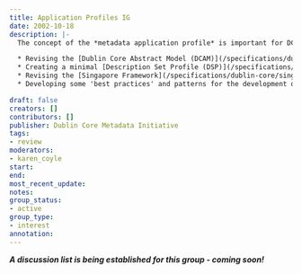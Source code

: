 ```yaml
---
title: Application Profiles IG
date: 2002-10-18
description: |-
  The concept of the *metadata application profile* is important for DCMI and the Dublin Core community. It has underpinned many of DCMI's development efforts in recent years - not least of which the [Singapore Framework](/specifications/dublin-core/singapore-framework/). More examples of work in this area can be seen in the [list of Dublin Core specifications](/specifications/dublin-core/). There is significant community interest in developing tools to aid in creating, documenting and validating application profiles. This DCMI Interest Group will provide a supported venue for discussion on this topic, as well as providing a logical 'home' for some development activity which is likely to include:

  * Revising the [Dublin Core Abstract Model (DCAM)](/specifications/dublin-core/abstract-model/) to describe the basic structure of description sets and how that relates to RDF
  * Creating a minimal [Description Set Profile (DSP)](/specifications/dublin-core/dc-dsp/) that covers the basic structure of description sets as 'shapes' using the revised DCAM
  * Revising the [Singapore Framework](/specifications/dublin-core/singapore-framework/), to adopt the revised DCAM elements and to include the validation of 'shapes'.
  * Developing some 'best practices' and patterns for the development of application profiles

draft: false
creators: []
contributors: []
publisher: Dublin Core Metadata Initiative
tags:
- review
moderators:
- karen_coyle
start: 
end: 
most_recent_update: 
notes: 
group_status:
- active
group_type:
- interest
annotation: 
---
```


***A discussion list is being established for this group - coming soon!***